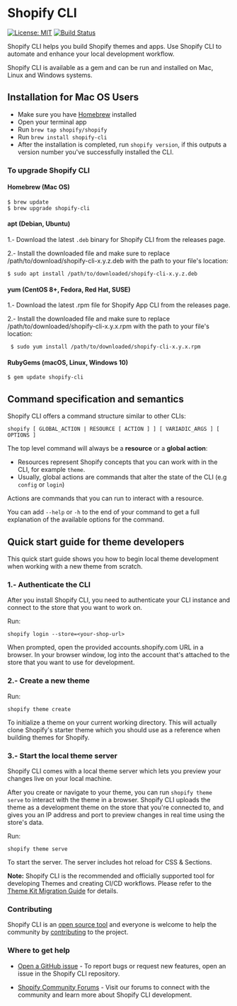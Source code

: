 # Shopify CLI

[![License: MIT](https://img.shields.io/badge/License-MIT-green.svg)](LICENSE.md)
[![Build Status](https://github.com/Shopify/shopify-cli/workflows/CI/badge.svg)](https://github.com/Shopify/shopify-cli/actions)


Shopify CLI helps you build Shopify themes and apps. Use Shopify CLI to automate and enhance your local development workflow.

Shopify CLI is available as a gem and can be run and installed on Mac, Linux and Windows systems.

## Installation for Mac OS Users

- Make sure you have [Homebrew](https://brew.sh/) installed
- Open your terminal app
- Run `brew tap shopify/shopify`
- Run `brew install shopify-cli`
- After the installation is completed, run `shopify version`, if this outputs a version number you've successfully installed the CLI.

### To upgrade Shopify CLI

#### Homebrew (Mac OS)

```shell
$ brew update
$ brew upgrade shopify-cli
```

#### apt (Debian, Ubuntu)

1.- Download the latest `.deb` binary for Shopify CLI from the releases page.

2.- Install the downloaded file and make sure to replace /path/to/download/shopify-cli-x.y.z.deb with the path to your file's location:

```shell
$ sudo apt install /path/to/downloaded/shopify-cli-x.y.z.deb
```

#### yum (CentOS 8+, Fedora, Red Hat, SUSE)

1.- Download the latest .rpm file for Shopify App CLI from the releases page.

2.- Install the downloaded file and make sure to replace /path/to/downloaded/shopify-cli-x.y.x.rpm with the path to your file's location:

```shell
 $ sudo yum install /path/to/downloaded/shopify-cli-x.y.x.rpm
```

#### RubyGems (macOS, Linux, Windows 10)

```shell
$ gem update shopify-cli
```


## Command specification and semantics

Shopify CLI offers a command structure similar to other CLIs:

`shopify [ GLOBAL_ACTION | RESOURCE [ ACTION ] ] [ VARIADIC_ARGS ] [ OPTIONS ]`

The top level command will always be a **resource** or a **global action**:

- Resources represent Shopify concepts that you can work with in the CLI, for example `theme`.
- Usually, global actions are commands that alter the state of the CLI (e.g `config` or `login`)

Actions are commands that you can run to interact with a resource.

You can add `--help` or `-h` to the end of your command to get a full explanation of the available options for the command.

## Quick start guide for theme developers

This quick start guide shows you how to begin local theme development when working with a new theme from scratch.

### 1.- Authenticate the CLI

After you install Shopify CLI, you need to authenticate your CLI instance and connect to the store that you want to work on.

Run:

`shopify login --store=<your-shop-url>`

When prompted, open the provided accounts.shopify.com URL in a browser. In your browser window, log into the account that's attached to the store that you want to use for development.

### 2.- Create a new theme

Run:

`shopify theme create`

To initialize a theme on your current working directory. This will actually clone Shopify's starter theme which you should use as a reference when building themes for Shopify.

### 3.- Start the local theme server

Shopify CLI comes with a local theme server which lets you preview your changes live on your local machine.

After you create or navigate to your theme, you can run `shopify theme serve` to interact with the theme in a browser. Shopify CLI uploads the theme as a development theme on the store that you're connected to, and gives you an IP address and port to preview changes in real time using the store's data.

Run:

`shopify theme serve`

To start the server. The server includes hot reload for CSS & Sections.

**Note:** Shopify CLI is the recommended and officially supported tool for developing Themes and creating CI/CD workflows.  Please refer to the [Theme Kit Migration Guide](https://github.com/Shopify/shopify-cli/blob/main/THEMEKIT_MIGRATION.md) for details.

### Contributing

Shopify CLI is an [open source tool](https://github.com/Shopify/shopify-cli/blob/main/LICENSE) and everyone is welcome to help the community by [contributing](https://github.com/Shopify/shopify-cli/blob/main/.github/CONTRIBUTING.md) to the project.

### Where to get help

- [Open a GitHub issue](https://github.com/Shopify/shopify-cli/issues) - To report bugs or request new features, open an issue in the Shopify CLI repository.

- [Shopify Community Forums](https://community.shopify.com/) - Visit our forums to connect with the community and learn more about Shopify CLI development.
